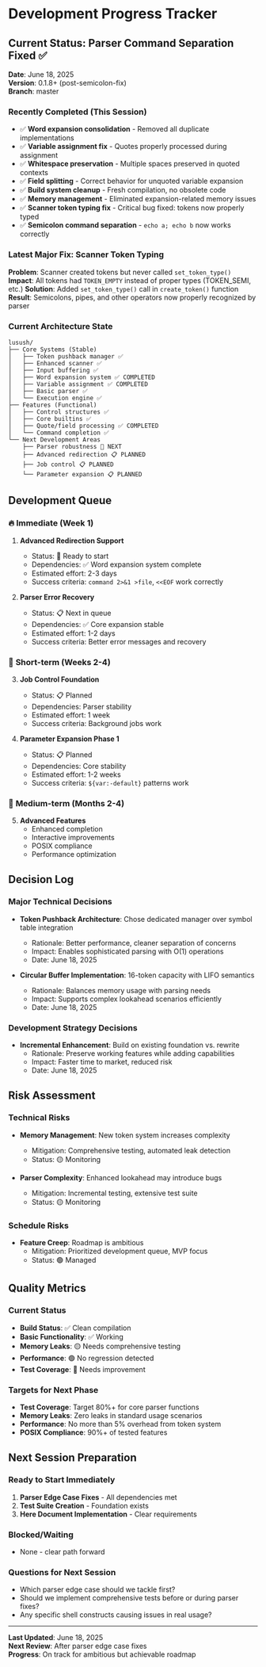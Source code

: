 # Development Progress Tracker

## Current Status: Parser Command Separation Fixed ✅

**Date**: June 18, 2025  
**Version**: 0.1.8+ (post-semicolon-fix)  
**Branch**: master  

### Recently Completed (This Session)
- ✅ **Word expansion consolidation** - Removed all duplicate implementations
- ✅ **Variable assignment fix** - Quotes properly processed during assignment  
- ✅ **Whitespace preservation** - Multiple spaces preserved in quoted contexts
- ✅ **Field splitting** - Correct behavior for unquoted variable expansion
- ✅ **Build system cleanup** - Fresh compilation, no obsolete code
- ✅ **Memory management** - Eliminated expansion-related memory issues
- ✅ **Scanner token typing fix** - Critical bug fixed: tokens now properly typed
- ✅ **Semicolon command separation** - `echo a; echo b` now works correctly

### Latest Major Fix: Scanner Token Typing
**Problem**: Scanner created tokens but never called `set_token_type()` 
**Impact**: All tokens had `TOKEN_EMPTY` instead of proper types (TOKEN_SEMI, etc.)
**Solution**: Added `set_token_type()` call in `create_token()` function
**Result**: Semicolons, pipes, and other operators now properly recognized by parser

### Current Architecture State
```
lusush/
├── Core Systems (Stable)
│   ├── Token pushback manager ✅
│   ├── Enhanced scanner ✅  
│   ├── Input buffering ✅
│   ├── Word expansion system ✅ COMPLETED
│   ├── Variable assignment ✅ COMPLETED
│   ├── Basic parser ✅
│   └── Execution engine ✅
├── Features (Functional)
│   ├── Control structures ✅
│   ├── Core builtins ✅
│   ├── Quote/field processing ✅ COMPLETED
│   └── Command completion ✅
└── Next Development Areas
    ├── Parser robustness 🔄 NEXT
    ├── Advanced redirection 📋 PLANNED
    ├── Job control 📋 PLANNED
    └── Parameter expansion 📋 PLANNED
```

## Development Queue

### 🔥 **Immediate (Week 1)**
1. **Advanced Redirection Support**
   - Status: 🔄 Ready to start
   - Dependencies: ✅ Word expansion system complete
   - Estimated effort: 2-3 days
   - Success criteria: `command 2>&1 >file`, `<<EOF` work correctly

2. **Parser Error Recovery**  
   - Status: 📋 Next in queue
   - Dependencies: ✅ Core expansion stable
   - Estimated effort: 1-2 days
   - Success criteria: Better error messages and recovery

### 🚀 **Short-term (Weeks 2-4)**
3. **Job Control Foundation**
   - Status: 📋 Planned
   - Dependencies: Parser stability
   - Estimated effort: 1 week
   - Success criteria: Background jobs work

4. **Parameter Expansion Phase 1**
   - Status: 📋 Planned  
   - Dependencies: Core stability
   - Estimated effort: 1-2 weeks
   - Success criteria: `${var:-default}` patterns work

### 🎯 **Medium-term (Months 2-4)**
5. **Advanced Features**
   - Enhanced completion
   - Interactive improvements
   - POSIX compliance
   - Performance optimization

## Decision Log

### Major Technical Decisions
- **Token Pushback Architecture**: Chose dedicated manager over symbol table integration
  - Rationale: Better performance, cleaner separation of concerns
  - Impact: Enables sophisticated parsing with O(1) operations
  - Date: June 18, 2025

- **Circular Buffer Implementation**: 16-token capacity with LIFO semantics
  - Rationale: Balances memory usage with parsing needs
  - Impact: Supports complex lookahead scenarios efficiently
  - Date: June 18, 2025

### Development Strategy Decisions
- **Incremental Enhancement**: Build on existing foundation vs. rewrite
  - Rationale: Preserve working features while adding capabilities
  - Impact: Faster time to market, reduced risk
  - Date: June 18, 2025

## Risk Assessment

### Technical Risks
- **Memory Management**: New token system increases complexity
  - Mitigation: Comprehensive testing, automated leak detection
  - Status: 🟡 Monitoring

- **Parser Complexity**: Enhanced lookahead may introduce bugs
  - Mitigation: Incremental testing, extensive test suite
  - Status: 🟡 Monitoring

### Schedule Risks  
- **Feature Creep**: Roadmap is ambitious
  - Mitigation: Prioritized development queue, MVP focus
  - Status: 🟢 Managed

## Quality Metrics

### Current Status
- **Build Status**: ✅ Clean compilation
- **Basic Functionality**: ✅ Working
- **Memory Leaks**: 🟡 Needs comprehensive testing
- **Performance**: 🟢 No regression detected
- **Test Coverage**: 🔴 Needs improvement

### Targets for Next Phase
- **Test Coverage**: Target 80%+ for core parser functions
- **Memory Leaks**: Zero leaks in standard usage scenarios  
- **Performance**: No more than 5% overhead from token system
- **POSIX Compliance**: 90%+ of tested features

## Next Session Preparation

### Ready to Start Immediately
1. **Parser Edge Case Fixes** - All dependencies met
2. **Test Suite Creation** - Foundation exists
3. **Here Document Implementation** - Clear requirements

### Blocked/Waiting
- None - clear path forward

### Questions for Next Session
- Which parser edge case should we tackle first?
- Should we implement comprehensive tests before or during parser fixes?
- Any specific shell constructs causing issues in real usage?

---
**Last Updated**: June 18, 2025  
**Next Review**: After parser edge case fixes  
**Progress**: On track for ambitious but achievable roadmap
